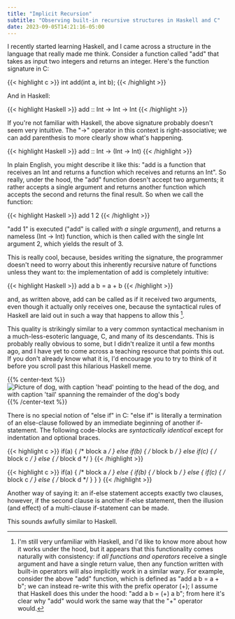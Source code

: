 ```yaml
---
title: "Implicit Recursion"
subtitle: "Observing built-in recursive structures in Haskell and C"
date: 2023-09-05T14:21:16-05:00
---
```


I recently started learning Haskell, and I came across a structure in the language that really made me think.
Consider a function called "add" that takes as input two integers and returns an integer.
Here's the function signature in C:

{{< highlight c >}}
int add(int a, int b);
{{< /highlight >}}

And in Haskell:

{{< highlight Haskell >}}
add :: Int -> Int -> Int
{{< /highlight >}}

If you're not familiar with Haskell, the above signature probably doesn't seem very intuitive.
The "->" operator in this context is right-associative; we can add parenthesis to more clearly show what's happening.

{{< highlight Haskell >}}
add :: Int -> (Int -> Int)
{{< /highlight >}}

In plain English, you might describe it like this: "add is a function that receives an Int and returns a function which receives and returns an Int".
So really, under the hood, the "add" function doesn't accept two arguments; it rather accepts a single argument and returns another function which accepts the second and returns the final result. So when we call the function:

{{< highlight Haskell >}}
add 1 2
{{< /highlight >}}

"add 1" is executed ("add" is called *with a single argument*), and returns a nameless (Int -> Int) function, which is then called with the single Int argument 2, which yields the result of 3.

This is really cool, because, besides writing the signature, the programmer doesn't need to worry about this inherently recursive nature of functions unless they want to: the implementation of add is completely intuitive:

{{< highlight Haskell >}}
add a b = a + b
{{< /highlight >}}

and, as written above, add can be called as if it received two arguments, even though it actually only receives one, because the syntactical rules of Haskell are laid out in such a way that happens to allow this [^foot].

[^foot]: I'm still very unfamiliar with Haskell, and I'd like to know more about how it works under the hood, but it appears that this functionality comes naturally with consistency: if *all functions and operators* receive a single argument and have a single return value, then any function written with built-in operators will also implicitly work in a similar wary.
For example, consider the above "add" function, which is defined as "add a b = a + b"; we can instead re-write this with the prefix operator (+); I assume that Haskell does this under the hood: "add a b = (+) a b"; from here it's clear why "add" would work the same way that the "+" operator would.

This quality is strikingly similar to a very common syntactical mechanism in a much-less-esoteric language, C, and many of its descendants.
This is probably really obvious to some, but I didn't realize it until a few months ago, and I have yet to come across a teaching resource that points this out.
If you don't already know what it is, I'd encourage you to try to think of it before you scroll past this hilarious Haskell meme.

{{% center-text %}}
<img src="/images/haskell-meme.webp" alt="Picture of dog, with caption 'head' pointing to the head of the dog, and with caption 'tail' spanning the remainder of the dog's body"/>
{{% /center-text %}}

There is no special notion of "else if" in C: "else if" is literally a termination of an else-clause followed by an immediate beginning of another if-statement.
The following code-blocks are *syntactically identical* except for indentation and optional braces.

{{< highlight c >}}
if(a) {
    /* block a */
} else if(b) {
    /* block b */
} else if(c) {
    /* block c */
} else {
    /* block d */
}
{{< /highlight >}}

{{< highlight c >}}
if(a) {
    /* block a */
} else {
    if(b) {
        /* block b */
    } else {
        if(c) {
            /* block c */
        } else {
            /* block d */
        }
    }
}
{{< /highlight >}}

Another way of saying it: an if-else statement accepts exactly two clauses, however, if the second clause is another if-else statement, then the illusion (and effect) of a multi-clause if-statement can be made.

This sounds awfully similar to Haskell.
